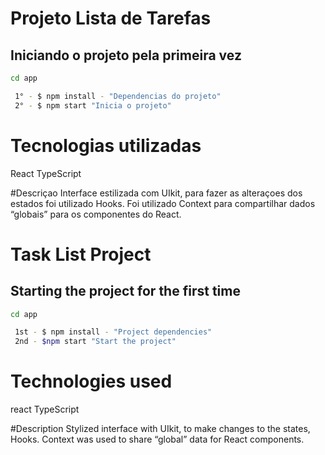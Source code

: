 # Projeto Lista de Tarefas

## Iniciando o projeto pela primeira vez
```sh
cd app

 1° - $ npm install - "Dependencias do projeto"
 2° - $ npm start "Inicia o projeto"
```

# Tecnologias utilizadas
React
TypeScript

#Descriçao
Interface estilizada com UIkit, para fazer as alteraçoes dos estados foi utilizado Hooks.
Foi utilizado Context para compartilhar dados  “globais” para os componentes do React.


# Task List Project

## Starting the project for the first time
```sh
cd app

 1st - $ npm install - "Project dependencies"
 2nd - $npm start "Start the project"
```

# Technologies used
react
TypeScript

#Description
Stylized interface with UIkit, to make changes to the states, Hooks.
Context was used to share “global” data for React components.

 

